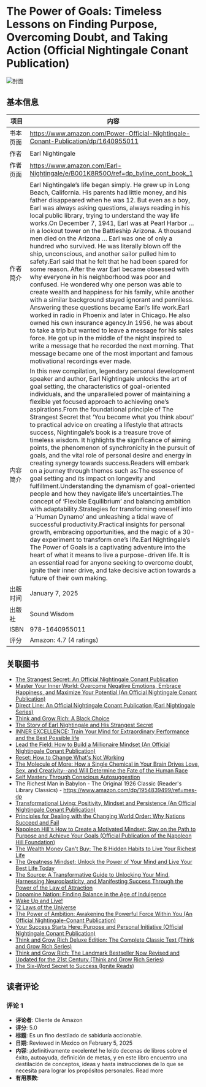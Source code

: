 # The Power of Goals: Timeless Lessons on Finding Purpose, Overcoming Doubt, and Taking Action (Official Nightingale Conant Publication)

![封面](https://m.media-amazon.com/images/I/71ENpa91-LL._SY522_.jpg)

## 基本信息

| 项目 | 内容 |
| --- | --- |
| 书本页面 | https://www.amazon.com/Power-Official-Nightingale-Conant-Publication/dp/1640955011 |
| 作者 | Earl Nightingale |
| 作者页面 | https://www.amazon.com/Earl-Nightingale/e/B001K8R50O/ref=dp_byline_cont_book_1 |
| 作者简介 | Earl Nightingale’s life began simply. He grew up in Long Beach, California. His parents had little money, and his father disappeared when he was 12. But even as a boy, Earl was always asking questions, always reading in his local public library, trying to understand the way life works.On December 7, 1941, Earl was at Pearl Harbor … in a lookout tower on the Battleship Arizona. A thousand men died on the Arizona … Earl was one of only a hundred who survived. He was literally blown off the ship, unconscious, and another sailor pulled him to safety.Earl said that he felt that he had been spared for some reason. After the war Earl became obsessed with why everyone in his neighborhood was poor and confused. He wondered why one person was able to create wealth and happiness for his family, while another with a similar background stayed ignorant and penniless. Answering these questions became Earl’s life work.Earl worked in radio in Phoenix and later in Chicago. He also owned his own insurance agency.In 1956, he was about to take a trip but wanted to leave a message for his sales force. He got up in the middle of the night inspired to write a message that he recorded the next morning. That message became one of the most important and famous motivational recordings ever made. |
| 内容简介 | In this new compilation, legendary personal development speaker and author, Earl Nightingale unlocks the art of goal setting, the characteristics of goal-oriented individuals, and the unparalleled power of maintaining a flexible yet focused approach to achieving one’s aspirations.From the foundational principle of The Strangest Secret that ‘You become what you think about’ to practical advice on creating a lifestyle that attracts success, Nightingale’s book is a treasure trove of timeless wisdom. It highlights the significance of aiming points, the phenomenon of synchronicity in the pursuit of goals, and the vital role of personal desire and energy in creating synergy towards success.Readers will embark on a journey through themes such as:The essence of goal setting and its impact on longevity and fulfillment.Understanding the dynamism of goal-oriented people and how they navigate life’s uncertainties.The concept of ‘Flexible Equilibrium’ and balancing ambition with adaptability.Strategies for transforming oneself into a ‘Human Dynamo’ and unleashing a tidal wave of successful productivity.Practical insights for personal growth, embracing opportunities, and the magic of a 30-day experiment to transform one’s life.Earl Nightingale’s The Power of Goals is a captivating adventure into the heart of what it means to live a purpose-driven life. It is an essential read for anyone seeking to overcome doubt, ignite their inner drive, and take decisive action towards a future of their own making. |
| 出版时间 | January 7, 2025 |
| 出版社 | Sound Wisdom |
| ISBN | 978-1640955011 |
| 评分 | Amazon: 4.7 (4 ratings) |

## 关联图书

- [The Strangest Secret: An Official Nightingale Conant Publication](https://www.amazon.com/dp/1640951083/ref=mes-dp)
- [Master Your Inner World: Overcome Negative Emotions, Embrace Happiness, and Maximize Your Potential (An Official Nightingale Conant Publication)](https://www.amazon.com/dp/1640954996/ref=mes-dp)
- [Direct Line: An Official Nightingale Conant Publication (Earl Nightingale Series)](https://www.amazon.com/dp/1640950400/ref=mes-dp)
- [Think and Grow Rich: A Black Choice](https://www.amazon.com/dp/0449219984/ref=mes-dp)
- [The Story of Earl Nightingale and His Strangest Secret](https://www.amazon.com/dp/B0BJ1QRM7R/ref=mes-dp)
- [INNER EXCELLENCE: Train Your Mind for Extraordinary Performance and the Best Possible life](https://www.amazon.com/dp/1734654805/ref=mes-dp)
- [Lead the Field: How to Build a Millionaire Mindset (An Official Nightingale Conant Publication)](https://www.amazon.com/dp/1640950427/ref=mes-dp)
- [Reset: How to Change What's Not Working](https://www.amazon.com/dp/1668062097/ref=mes-dp)
- [The Molecule of More: How a Single Chemical in Your Brain Drives Love, Sex, and Creativity--and Will Determine the Fate of the Human Race](https://www.amazon.com/dp/1948836580/ref=mes-dp)
- [Self Mastery Through Conscious Autosuggestion](https://www.amazon.com/dp/1420928163/ref=mes-dp)
- The Richest Man in Babylon - The Original 1926 Classic (Reader's Library Classics) - https://www.amazon.com/dp/1954839499/ref=mes-dp
- [Transformational Living: Positivity, Mindset and Persistence (An Official Nightingale Conant Publication)](https://www.amazon.com/dp/1640950869/ref=mes-dp)
- [Principles for Dealing with the Changing World Order: Why Nations Succeed and Fail](https://www.amazon.com/dp/1982160276/ref=mes-dp)
- [Napoleon Hill's How to Create a Motivated Mindset: Stay on the Path to Purpose and Achieve Your Goals (Official Publication of the Napoleon Hill Foundation)](https://www.amazon.com/dp/1640954619/ref=mes-dp)
- [The Wealth Money Can't Buy: The 8 Hidden Habits to Live Your Richest Life](https://www.amazon.com/dp/059379849X/ref=mes-dp)
- [The Greatness Mindset: Unlock the Power of Your Mind and Live Your Best Life Today](https://www.amazon.com/dp/140197855X/ref=mes-dp)
- [The Source: A Transformative Guide to Unlocking Your Mind, Harnessing Neuroplasticity, and Manifesting Success Through the Power of the Law of Attraction](https://www.amazon.com/dp/0062935747/ref=mes-dp)
- [Dopamine Nation: Finding Balance in the Age of Indulgence](https://www.amazon.com/dp/1524746746/ref=mes-dp)
- [Wake Up and Live!](https://www.amazon.com/dp/1607967464/ref=mes-dp)
- [12 Laws of the Universe](https://www.amazon.com/dp/B09JV9L66C/ref=mes-dp)
- [The Power of Ambition: Awakening the Powerful Force Within You (An Official Nightingale-Conant Publication)](https://www.amazon.com/dp/1640953558/ref=mes-dp)
- [Your Success Starts Here: Purpose and Personal Initiative (Official Nightingale Conant Publication)](https://www.amazon.com/dp/1640950842/ref=mes-dp)
- [Think and Grow Rich Deluxe Edition: The Complete Classic Text (Think and Grow Rich Series)](https://www.amazon.com/dp/1585426598/ref=mes-dp)
- [Think and Grow Rich: The Landmark Bestseller Now Revised and Updated for the 21st Century (Think and Grow Rich Series)](https://www.amazon.com/dp/1585424331/ref=mes-dp)
- [The Six-Word Secret to Success (Ignite Reads)](https://www.amazon.com/dp/1728210747/ref=mes-dp)

## 读者评论

### 评论 1

- **评论者**: Cliente de Amazon
- **评分**: 5.0
- **标题**: Es un fino destilado de sabiduría accionable.
- **日期**: Reviewed in Mexico on February 5, 2025
- **内容**: ¡definitivamente excelente! he leído decenas de libros sobre el éxito, autoayuda, definición de metas, y en este libro encuentro una destilación de conceptos, ideas y hasta instrucciones de lo que se necesita para lograr los propósitos personales.
Read more
- **有用票数**: 
